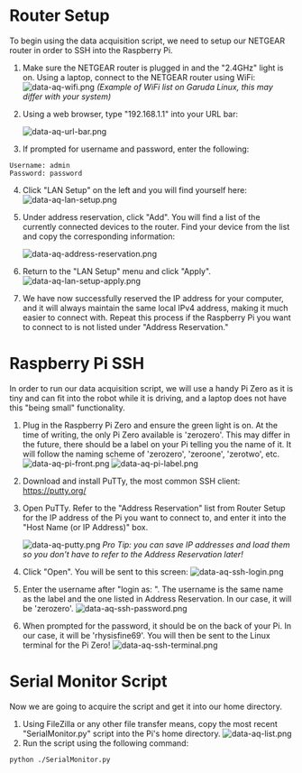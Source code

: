 # Router Setup
To begin using the data acquisition script, we need to setup our NETGEAR router in order to SSH into the Raspberry Pi.

1. Make sure the NETGEAR router is plugged in and the "2.4GHz" light is on. Using a laptop, connect to the NETGEAR router using WiFi:
	![data-aq-wifi.png](./_static/images/data-aq-wifi.png)
	*(Example of WiFi list on Garuda Linux, this may differ with your system)*

2. Using a web browser, type "192.168.1.1" into your URL bar:

	![data-aq-url-bar.png](./_static/images/data-aq-url-bar.png)
	
3. If prompted for username and password, enter the following:
```
Username: admin
Password: password
```

4. Click "LAN Setup" on the left and you will find yourself here:
	![data-aq-lan-setup.png](./_static/images/data-aq-lan-setup.png)
	
5. Under address reservation, click "Add". You will find a list of the currently connected devices to the router. Find your device from the list and copy the corresponding information:

	![data-aq-address-reservation.png](./_static/images/data-aq-address-reservation.png)
	
6. Return to the "LAN Setup" menu and click "Apply". 
	![data-aq-lan-setup-apply.png](./_static/images/data-aq-lan-setup-apply.png)
	
7. We have now successfully reserved the IP address for your computer, and it will always maintain the same local IPv4 address, making it much easier to connect with. Repeat this process if the Raspberry Pi you want to connect to is not listed under "Address Reservation."
# Raspberry Pi SSH
In order to run our data acquisition script, we will use a handy Pi Zero as it is tiny and can fit into the robot while it is driving, and a laptop does not have this "being small" functionality.

1. Plug in the Raspberry Pi Zero and ensure the green light is on. At the time of writing, the only Pi Zero available is 'zerozero'. This may differ in the future, there should be a label on your Pi telling you the name of it. It will follow the naming scheme of 'zerozero', 'zeroone', 'zerotwo', etc. 
	![data-aq-pi-front.png](./_static/images/data-aq-pi-front.png)
  ![data-aq-pi-label.png](./_static/images/data-aq-pi-label.png)
	
2. Download and install PuTTy, the most common SSH client: https://putty.org/

3. Open PuTTy. Refer to the "Address Reservation" list from Router Setup for the IP address of the Pi you want to connect to, and enter it into the "Host Name (or IP Address)" box.

	![data-aq-putty.png](./_static/images/data-aq-putty.png)
	*Pro Tip: you can save IP addresses and load them so you don't have to refer to the Address Reservation later!*

4. Click "Open". You will be sent to this screen: ![data-aq-ssh-login.png](./_static/images/data-aq-ssh-login.png)
5. Enter the username after "login as: ". The username is the same name as the label and the one listed in Address Reservation. In our case, it will be 'zerozero'. ![data-aq-ssh-password.png](./_static/images/data-aq-ssh-password.png)
6. When prompted for the password, it should be on the back of your Pi. In our case, it will be 'rhysisfine69'. You will then be sent to the Linux terminal for the Pi Zero!
	 ![data-aq-ssh-terminal.png](./_static/images/data-aq-ssh-terminal.png)
# Serial Monitor Script
Now we are going to acquire the script and get it into our home directory. 

1.  Using FileZilla or any other file transfer means, copy the most recent "SerialMonitor.py" script into the Pi's home directory.
	![data-aq-list.png](./_static/images/data-aq-list.png)
2. Run the script using the following command:
```bash
python ./SerialMonitor.py
```
